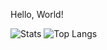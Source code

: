 Hello, World!

![Stats](https://github-readme-stats.vercel.app/api?username=KodamaSakuno&show_icons=true&hide_border=true&count_private=true&cache_seconds=21600)
![Top Langs](https://github-readme-stats.vercel.app/api/top-langs/?username=KodamaSakuno&layout=compact&hide_border=true&cache_seconds=21600)
